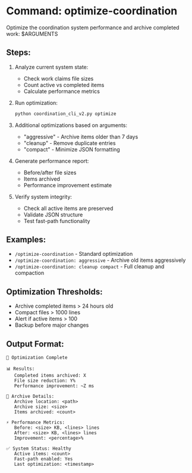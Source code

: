 # Command: optimize-coordination

Optimize the coordination system performance and archive completed work: $ARGUMENTS

## Steps:

1. Analyze current system state:
   - Check work claims file sizes
   - Count active vs completed items
   - Calculate performance metrics

2. Run optimization:
   ```bash
   python coordination_cli_v2.py optimize
   ```

3. Additional optimizations based on arguments:
   - "aggressive" - Archive items older than 7 days
   - "cleanup" - Remove duplicate entries
   - "compact" - Minimize JSON formatting

4. Generate performance report:
   - Before/after file sizes
   - Items archived
   - Performance improvement estimate

5. Verify system integrity:
   - Check all active items are preserved
   - Validate JSON structure
   - Test fast-path functionality

## Examples:

- `/optimize-coordination` - Standard optimization
- `/optimize-coordination: aggressive` - Archive old items aggressively  
- `/optimize-coordination: cleanup compact` - Full cleanup and compaction

## Optimization Thresholds:

- Archive completed items > 24 hours old
- Compact files > 1000 lines
- Alert if active items > 100
- Backup before major changes

## Output Format:

```
🚀 Optimization Complete

📊 Results:
   Completed items archived: X
   File size reduction: Y%
   Performance improvement: ~Z ms
   
📁 Archive Details:
   Archive location: <path>
   Archive size: <size>
   Items archived: <count>
   
⚡ Performance Metrics:
   Before: <size> KB, <lines> lines
   After: <size> KB, <lines> lines
   Improvement: <percentage>%
   
✅ System Status: Healthy
   Active items: <count>
   Fast-path enabled: Yes
   Last optimization: <timestamp>
```